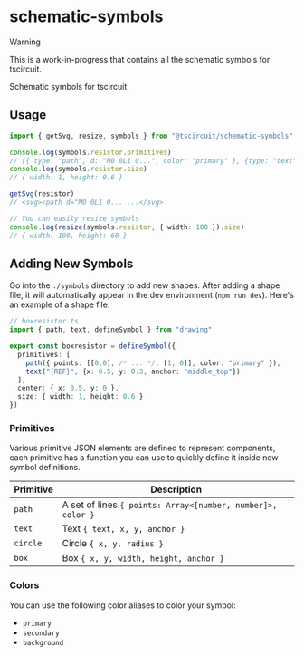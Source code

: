 # schematic-symbols

> [!WARNING]
> This is a work-in-progress that contains all the schematic symbols for tscircuit.

Schematic symbols for tscircuit


## Usage


```ts
import { getSvg, resize, symbols } from "@tscircuit/schematic-symbols"

console.log(symbols.resistor.primitives)
// [{ type: "path", d: "M0 0L1 0...", color: "primary" }, {type: "text", text: "{REF}", ... }]
console.log(symbols.resistor.size)
// { width: 1, height: 0.6 }

getSvg(resistor)
// <svg><path d="M0 0L1 0... ...</svg>

// You can easily resize symbols
console.log(resize(symbols.resistor, { width: 100 }).size)
// { width: 100, height: 60 }
```



## Adding New Symbols

Go into the `./symbols` directory to add new shapes. After adding a shape file, it will
automatically appear in the dev environment (`npm run dev`). Here's an example of a shape
file:

```ts
// boxresistor.ts
import { path, text, defineSymbol } from "drawing"

export const boxresistor = defineSymbol({
  primitives: [
    path({ points: [[0,0], /* ... */, [1, 0]], color: "primary" }),
    text("{REF}", {x: 0.5, y: 0.3, anchor: "middle_top"})
  ],
  center: { x: 0.5, y: 0 },
  size: { width: 1, height: 0.6 }
})
```


### Primitives

Various primitive JSON elements are defined to represent components, each primitive has
a function you can use to quickly define it inside new symbol definitions.

| Primitive | Description |
| --------- | ----------- |
| `path`    | A set of lines `{ points: Array<[number, number]>, color }` |
| `text`    | Text `{ text, x, y, anchor }` |
| `circle`  | Circle `{ x, y, radius }` |
| `box`     | Box `{ x, y, width, height, anchor }` |


### Colors

You can use the following color aliases to color your symbol:

- `primary`
- `secondary`
- `background`
